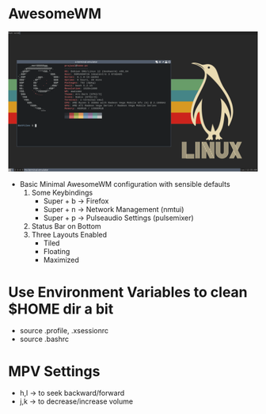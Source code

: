 # AwesomeWM
![awesome](https://github.com/Praxylmx/dotFiles/blob/master/awesome.png)
- Basic Minimal AwesomeWM configuration with sensible defaults
  1. Some Keybindings
     - Super + b -> Firefox
     - Super + n -> Network Management (nmtui)
     - Super + p -> Pulseaudio Settings (pulsemixer)
  2. Status Bar on Bottom
  3. Three Layouts Enabled
     - Tiled
     - Floating
     - Maximized
# Use Environment Variables to clean $HOME dir a bit
- source .profile, .xsessionrc
- source .bashrc
# MPV Settings
- h,l -> to seek backward/forward
- j,k -> to decrease/increase volume
